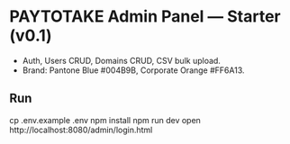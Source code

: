 # PAYTOTAKE Admin Panel — Starter (v0.1)
- Auth, Users CRUD, Domains CRUD, CSV bulk upload.
- Brand: Pantone Blue #004B9B, Corporate Orange #FF6A13.
## Run
cp .env.example .env
npm install
npm run dev
open http://localhost:8080/admin/login.html
